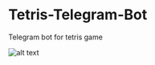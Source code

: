 # Tetris-Telegram-Bot
Telegram bot for tetris game

![alt text](https://github.com/Sheshkon/Tetris-Telegram-Bot/blob/main/readme/gifs/example.gif?raw=true)
